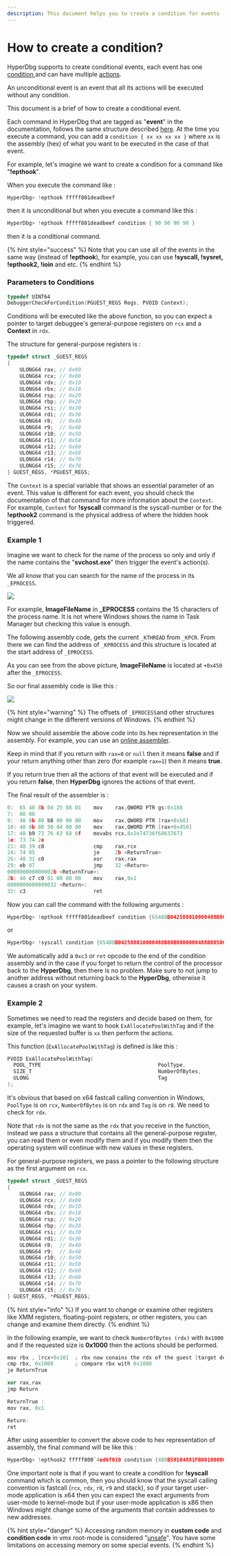 ```yaml
---
description: This document helps you to create a condition for events
---
```


# How to create a condition?

HyperDbg supports to create conditional events, each event has one [condition ](https://docs.hyperdbg.com/design/debugger-internals/conditions)and can have multiple [actions](https://docs.hyperdbg.com/design/debugger-internals/actions).

An unconditional event is an event that all its actions will be executed without any condition.

This document is a brief of how to create a conditional event.

Each command in HyperDbg that are tagged as "**event**" in the documentation, follows the same structure described [here](https://docs.hyperdbg.com/design/debugger-internals/events). At the time you execute a command, you can add a `condition { xx xx xx xx }` where `xx` is the assembly \(hex\) of what you want to be executed in the case of that event.

For example, let's imagine we want to create a condition for a command like "**!epthook**".

When you execute the command like :

```c
HyperDbg> !epthook fffff801deadbeef 
```

then it is unconditional but when you execute a command like this :

```c
HyperDbg> !epthook fffff801deadbeef condition { 90 90 90 90 }
```

then it is a conditional command.

{% hint style="success" %}
Note that you can use all of the events in the same way \(instead of **!epthook**\), for example, you can use **!syscall, !sysret, !epthook2, !ioin** and etc.
{% endhint %}

### Parameters to Conditions

```cpp
typedef UINT64
DebuggerCheckForCondition(PGUEST_REGS Regs, PVOID Context);
```

Conditions will be executed like the above function, so you can expect a pointer to target debuggee's general-purpose registers on `rcx` and a **Context** in `rdx`.

The structure for general-purpose registers is :

```cpp
typedef struct _GUEST_REGS
{
    ULONG64 rax; // 0x00
    ULONG64 rcx; // 0x08
    ULONG64 rdx; // 0x10
    ULONG64 rbx; // 0x18
    ULONG64 rsp; // 0x20 
    ULONG64 rbp; // 0x28
    ULONG64 rsi; // 0x30
    ULONG64 rdi; // 0x38
    ULONG64 r8;  // 0x40
    ULONG64 r9;  // 0x48
    ULONG64 r10; // 0x50
    ULONG64 r11; // 0x58
    ULONG64 r12; // 0x60
    ULONG64 r13; // 0x68
    ULONG64 r14; // 0x70
    ULONG64 r15; // 0x78
} GUEST_REGS, *PGUEST_REGS;
```

 The `Context` is a special variable that shows an essential parameter of an event. This value is different for each event, you should check the documentation of that command for more information about the `Context`. For example, `Context` for **!syscall** command is the syscall-number or for the **!epthook2** command is the physical address of where the hidden hook triggered. 

### Example 1

Imagine we want to check for the name of the process so only and only if the name contains the "**svchost.exe**" then trigger the event's action\(s\).

We all know that you can search for the name of the process in its `_EPROCESS`.

![](../../.gitbook/assets/imagefilenameoffset.png)

For example, **ImageFileName** in **\_EPROCESS** contains the 15 characters of the process name. It is not where Windows shows the name in Task Manager but checking this value is enough.

The following assembly code, gets the current `_KTHREAD` from `_KPCR`. From there we can find the address of `_KPROCESS` and this structure is located at the start address of `_EPROCESS`. 

As you can see from the above picture, **ImageFileName** is located at `+0x450` after the `_EPROCESS`.

So our final assembly code is like this : 

![](../../.gitbook/assets/assembly.png)

{% hint style="warning" %}
The offsets of `_EPROCESS`and other structures might change in the different versions of Windows. 
{% endhint %}

Now we should assemble the above code into its hex representation in the assembly. For example, you can use an [online assembler](http://defuse.ca/online-x86-assembler.htm). 

Keep in mind that if you return with `rax=0` or `null` then it means **false** and if your return anything other than zero \(for example `rax=1`\) then it means **true**.

If you return true then all the actions of that event will be executed and if you return **false**, then **HyperDbg** ignores the actions of that event.

The final result of the assembler is :

```c
0:  65 48 8b 04 25 88 01    mov    rax,QWORD PTR gs:0x188
7:  00 00
9:  48 8b 80 b8 00 00 00    mov    rax,QWORD PTR [rax+0xb8]
10: 48 8b 80 50 04 00 00    mov    rax,QWORD PTR [rax+0x450]
17: 48 b9 73 76 63 68 6f    movabs rcx,0x2e74736f68637673
1e: 73 74 2e
21: 48 39 c8                cmp    rax,rcx
24: 74 05                   je     2b <ReturnTrue>
26: 48 31 c0                xor    rax,rax
29: eb 07                   jmp    32 <Return>
000000000000002b <ReturnTrue>:
2b: 48 c7 c0 01 00 00 00    mov    rax,0x1
0000000000000032 <Return>:
32: c3                      ret
```

Now you can call the command with the following arguments :

```c
HyperDbg> !epthook fffff801deadbeef condition {65488B042588010000488B80B8000000488B805004000048B9737663686F73742E4839C874054831C0EB0748C7C001000000C3}
```

or

```c
HyperDbg> !syscall condition {65488B042588010000488B80B8000000488B805004000048B9737663686F73742E4839C874054831C0EB0748C7C001000000C3}
```

We automatically add a `0xc3` or `ret` opcode to the end of the condition assembly and in the case if you forget to return the control of the processor back to the **HyperDbg**, then there is no problem. Make sure to not jump to another address without returning back to the **HyperDbg**, otherwise it causes a crash on your system.

### Example 2

Sometimes we need to read the registers and decide based on them, for example, let's imagine we want to hook `ExAllocatePoolWithTag` and if the size of the requested buffer is `xx` then perform the actions.

This function \(`ExAllocatePoolWithTag`\) is defined is like this :

```cpp
PVOID ExAllocatePoolWithTag(
  POOL_TYPE                                      PoolType,
  SIZE_T                                         NumberOfBytes,
  ULONG                                          Tag
);
```

It's obvious that based on x64 fastcall calling convention in Windows, `PoolType` is on `rcx`, `NumberOfBytes` is on `rdx` and `Tag` is on `r8`. We need to check for `rdx`.

Note that `rdx` is not the same as the `rdx` that you receive in the function, instead we pass a structure that contains all the general-purpose register, you can read them or even modify them and if you modify them then the operating system will continue with new values in these registers.

For general-purpose registers, we pass a pointer to the following structure as the first argument on `rcx`. 

```cpp
typedef struct _GUEST_REGS
{
    ULONG64 rax; // 0x00
    ULONG64 rcx; // 0x08
    ULONG64 rdx; // 0x10
    ULONG64 rbx; // 0x18
    ULONG64 rsp; // 0x20 
    ULONG64 rbp; // 0x28
    ULONG64 rsi; // 0x30
    ULONG64 rdi; // 0x38
    ULONG64 r8;  // 0x40
    ULONG64 r9;  // 0x48
    ULONG64 r10; // 0x50
    ULONG64 r11; // 0x58
    ULONG64 r12; // 0x60
    ULONG64 r13; // 0x68
    ULONG64 r14; // 0x70
    ULONG64 r15; // 0x78
} GUEST_REGS, *PGUEST_REGS;
```

{% hint style="info" %}
If you want to change or examine other registers like XMM registers, floating-point registers, or other registers, you can change and examine them directly.
{% endhint %}

In the following example, we want to check `NumberOfBytes (rdx)` with `0x1000` and if the requested size is **0x1000** then the actions should be performed.

```cpp
mov rbx , [rcx+0x10]  ; rbx now conains the rdx of the guest [target debuggee]
cmp rbx, 0x1000       ; compare rbx with 0x1000
je ReturnTrue

xor rax,rax
jmp Return

ReturnTrue :
mov rax, 0x1

Return:
ret
```

After using assembler to convert the above code to hex representation of assembly, the final command will be like this : 

```cpp
HyperDbg> !epthook2 fffff800`4ed6f010 condition {488B59104881FB0010000074054831C0EB0748C7C001000000C3}
```

One important note is that if you want to create a condition for **!syscall** command which is common, then you should know that the syscall calling convention is fastcall \(`rcx`, `rdx`, `r8`, `r9` and stack\), so if your target user-mode application is x64 then you can expect the exact arguments from user-mode to kernel-mode but if your user-mode application is x86 then Windows might change some of the arguments that contain addresses to new addresses. 

{% hint style="danger" %}
Accessing random memory in **custom code** and **condition code** in vmx root-mode is considered "[unsafe](https://docs.hyperdbg.com/tips-and-tricks/considerations/the-unsafe-behavior)". You have some limitations on accessing memory on some special events.
{% endhint %}



